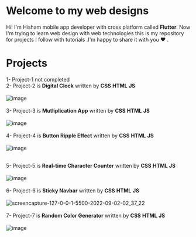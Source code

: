 # Welcome to my web designs

Hi! I'm Hisham mobile app developer with cross platform called **Flutter**.
Now I'm trying to learn web design with web technologies this is my repository for projects I follow with tutorials .I'm happy to share it with you ❤ .


# Projects

1- Project-1 not completed  </br>
2- Project-2 is **Digital Clock** written by **CSS** **HTML** **JS** </br> </br>
![image](https://user-images.githubusercontent.com/70527079/187364020-e10580c0-f9f8-4033-aaac-86c7308ff07b.png) </br> </br>
3- Project-3 is **Mutliplication App** written by **CSS** **HTML** **JS** </br> </br>
![image](https://user-images.githubusercontent.com/70527079/187591474-021aa195-0ee3-4314-b377-b71f318aa78a.png) <br/> </br>
4- Project-4 is **Button Ripple Effect** written by **CSS** **HTML** **JS** </br> </br> 
![image](https://user-images.githubusercontent.com/70527079/187637172-78e3963c-edf9-4096-ad06-00d38e967cd2.png)<br/> </br>

5- Project-5 is **Real-time Character Counter** written by **CSS** **HTML** **JS** </br> </br> 
![image](https://user-images.githubusercontent.com/70527079/187898404-7e1b0ce1-0a33-4208-b79e-740cd522f305.png)</br> </br> 
6- Project-6 is **Sticky  Navbar** written by **CSS** **HTML** **JS** </br> </br>
![screencapture-127-0-0-1-5500-2022-09-02-02_37_22](https://user-images.githubusercontent.com/70527079/188034830-c0b65cf5-6107-4377-b2cc-54efb5dc89f8.png)</br> </br>
7- Project-7 is **Random Color Generator** written by **CSS** **HTML** **JS** </br> </br>
![image](https://user-images.githubusercontent.com/70527079/188261402-ed4ef54f-9cc7-4b07-9c5a-f7efdfdd0603.png)  </br> </br>
